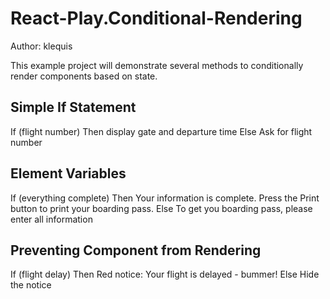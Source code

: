 # React-Play.Conditional-Rendering

Author: klequis

This example project will demonstrate several methods to conditionally render components based on state.

## Simple If Statement
If (flight number) Then
  display gate and departure time
Else
  Ask for flight number

## Element Variables
If (everything complete) Then
  Your information is complete. Press the Print button to print your boarding pass.
Else
  To get you boarding pass, please enter all information

## Preventing Component from Rendering
If (flight delay) Then
  Red notice: Your flight is delayed - bummer!
Else
  Hide the notice
